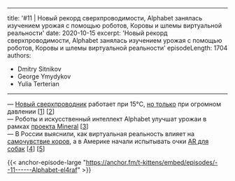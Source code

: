 
---
title: '#11 | Новый рекорд сверхпроводимости, Alphabet занялась изучением урожая с помощью роботов, Коровы и шлемы виртуальной реальности'
date: 2020-10-15
excerpt: 'Новый рекорд сверхпроводимости, Alphabet занялась изучением урожая с помощью роботов, Коровы и шлемы виртуальной реальности'
episodeLength: 1704
authors:
  - Dmitry Sitnikov
  - George Ymydykov
  - Yulia Terterian
---

— [Новый сверхпроводник](https://www.quantamagazine.org/physicists-discover-first-room-temperature-superconductor-20201014/) работает при 15°C, [но только](https://sci-hub.st/https://www.nature.com/articles/s41586-020-2801-z) при огромном давлении [[1](https://www.quantamagazine.org/physicists-discover-first-room-temperature-superconductor-20201014/)] [[2](https://sci-hub.st/https://www.nature.com/articles/s41586-020-2801-z)]<br/>
— Роботы и искусственный интеллект Alphabet улучшат урожаи в рамках [проекта Mineral](https://www.theverge.com/2020/10/12/21513353/alphabet-google-x-lab-moonshot-computational-agriculture-mineral-revealed) [[3](https://www.theverge.com/2020/10/12/21513353/alphabet-google-x-lab-moonshot-computational-agriculture-mineral-revealed)]<br/>
— В России выяснили, как виртуальная реальность влияет на [самочувствие коров](https://hi-news.ru/technology/v-rossii-vyyasnili-kak-virtualnaya-realnost-vliyaet-na-samochuvstvie-korov.html), а в Америке начали испытывать очки [AR для собак](https://www.bbc.com/news/technology-54465361) [[4](https://hi-news.ru/technology/v-rossii-vyyasnili-kak-virtualnaya-realnost-vliyaet-na-samochuvstvie-korov.html)] [[5](https://www.bbc.com/news/technology-54465361)]

{{< anchor-episode-large "https://anchor.fm/t-kittens/embed/episodes/--11------Alphabet-el4raf" >}}
